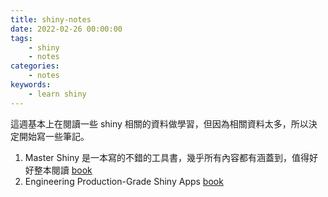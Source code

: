 ```yaml
---
title: shiny-notes
date: 2022-02-26 00:00:00
tags:
    - shiny
    - notes
categories:
    - notes
keywords:
    - learn shiny
---
```


這週基本上在閱讀一些 shiny 相關的資料做學習，但因為相關資料太多，所以決定開始寫一些筆記。
1. Master Shiny 是一本寫的不錯的工具書，幾乎所有內容都有涵蓋到，值得好好整本閱讀 [book](https://mastering-shiny.org/scaling-functions.html)
2. Engineering Production-Grade Shiny Apps [book](https://engineering-shiny.org/)
